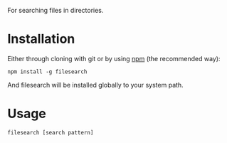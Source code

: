 For searching files in directories.

# Installation

Either through cloning with git or by using [npm](http://npmjs.org) (the recommended way):

    npm install -g filesearch

And filesearch will be installed globally to your system path.

# Usage

    filesearch [search pattern]